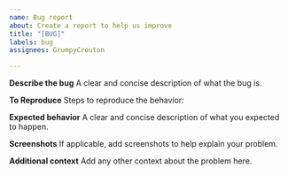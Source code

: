 ```yaml
---
name: Bug report
about: Create a report to help us improve
title: "[BUG]"
labels: bug
assignees: GrumpyCrouton

---
```


**Describe the bug**
A clear and concise description of what the bug is.

**To Reproduce**
Steps to reproduce the behavior:

**Expected behavior**
A clear and concise description of what you expected to happen.

**Screenshots**
If applicable, add screenshots to help explain your problem.

**Additional context**
Add any other context about the problem here.
